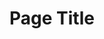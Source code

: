---
title: Page Title
topper:
  topper_type: Hero
  heading: Heading
  subheading: Subheading
content_blocks:
---